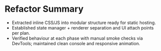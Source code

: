 # Refactor Summary

- Extracted inline CSS/JS into modular structure ready for static hosting.
- Established state manager + renderer separation and UI attach points per plan.
- Verified behaviour at each phase with manual smoke checks via DevTools; maintained clean console and responsive animation.
